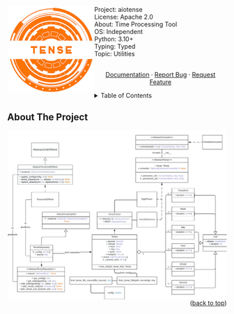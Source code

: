 <div id="top"></div>
<img src="assets/tense-logo.jpg" align="left" width="200px"/>
Project: aiotense
<br>
License: Apache 2.0
<br>
About: Time Processing Tool
<br>
OS: Independent
<br>
Python: 3.10+
<br>
Typing: Typed
<br>
Topic: Utilities
<br />
    <p align="center">
    <br />
    <a href="https://github.com/othneildrew/Best-README-Template">Documentation</a>
    ·
    <a href="https://github.com/Animatea/aiotense/issues">Report Bug</a>
    ·
    <a href="https://github.com/Animatea/aiotense/issues">Request Feature</a>
    </p>
<div id="top"></div>


<details>
  <summary>Table of Contents</summary>
  <ol>
    <li>
      <a href="#about-the-project">About The Project</a>
      <ul>
        <li><a href="#built-with">Built With</a></li>
      </ul>
    </li>
    <li>
      <a href="#getting-started">Getting Started</a>
      <ul>
        <li><a href="#prerequisites">Prerequisites</a></li>
        <li><a href="#installation">Installation</a></li>
      </ul>
    </li>
    <li><a href="#usage">Usage</a></li>
    <li><a href="#roadmap">Roadmap</a></li>
    <li><a href="#contributing">Contributing</a></li>
    <li><a href="#license">License</a></li>
    <li><a href="#contact">Contact</a></li>
    <li><a href="#acknowledgments">Acknowledgments</a></li>
  </ol>
</details>

## About The Project
<img src="assets/tense-uml.jpg" align="left"/>


<p align="right">(<a href="#top">back to top</a>)</p>